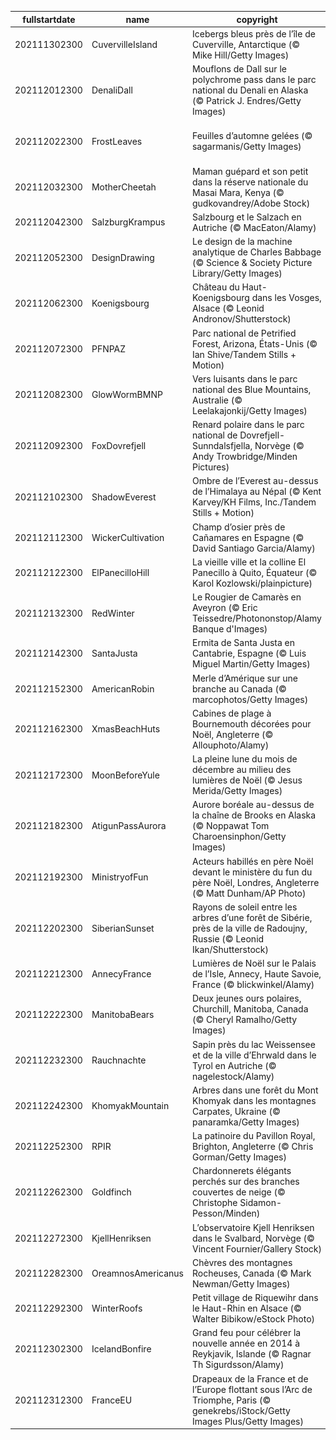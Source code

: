 |fullstartdate|name|copyright|title|image|
|--|--|--|--|--|
202111302300|CuvervilleIsland|Icebergs bleus près de l’île de Cuverville, Antarctique (© Mike Hill/Getty Images)|Bleu Iceberg|![](/fr-FR/2021/12/202111302300CuvervilleIsland.jpg)|
202112012300|DenaliDall|Mouflons de Dall sur le polychrome pass dans le parc national du Denali en Alaska (© Patrick J. Endres/Getty Images)|Grandiose Alaska|![](/fr-FR/2021/12/202112012300DenaliDall.jpg)|
202112022300|FrostLeaves|Feuilles d’automne gelées (© sagarmanis/Getty Images)|Gelée blanche et feuilles d’automne|![](/fr-FR/2021/12/202112022300FrostLeaves.jpg)|
202112032300|MotherCheetah|Maman guépard et son petit dans la réserve nationale du Masai Mara, Kenya (© gudkovandrey/Adobe Stock)|Les félins de la savane|![](/fr-FR/2021/12/202112032300MotherCheetah.jpg)|
202112042300|SalzburgKrampus|Salzbourg et le Salzach en Autriche (© MacEaton/Alamy)|Démon de minuit|![](/fr-FR/2021/12/202112042300SalzburgKrampus.jpg)|
202112052300|DesignDrawing|Le design de la machine analytique de Charles Babbage (© Science & Society Picture Library/Getty Images)|Math moi ça|![](/fr-FR/2021/12/202112052300DesignDrawing.jpg)|
202112062300|Koenigsbourg|Château du Haut-Koenigsbourg dans les Vosges, Alsace (© Leonid Andronov/Shutterstock)|Forteresse de montagne|![](/fr-FR/2021/12/202112062300Koenigsbourg.jpg)|
202112072300|PFNPAZ|Parc national de Petrified Forest, Arizona, États-Unis  (© Ian Shive/Tandem Stills + Motion)|Arbres pétrifiés|![](/fr-FR/2021/12/202112072300PFNPAZ.jpg)|
202112082300|GlowWormBMNP|Vers luisants dans le parc national des Blue Mountains, Australie (© Leelakajonkij/Getty Images)|Voie lactée souterraine|![](/fr-FR/2021/12/202112082300GlowWormBMNP.jpg)|
202112092300|FoxDovrefjell|Renard polaire dans le parc national de Dovrefjell-Sunndalsfjella, Norvège (© Andy Trowbridge/Minden Pictures)|L’art du camouflage|![](/fr-FR/2021/12/202112092300FoxDovrefjell.jpg)|
202112102300|ShadowEverest|Ombre de l’Everest au-dessus de l’Himalaya au Népal (© Kent Karvey/KH Films, Inc./Tandem Stills + Motion)|L’ombre d’un doute|![](/fr-FR/2021/12/202112102300ShadowEverest.jpg)|
202112112300|WickerCultivation|Champ d’osier près de Cañamares en Espagne (© David Santiago Garcia/Alamy)|L’osier avant qu’il ne soit osier|![](/fr-FR/2021/12/202112112300WickerCultivation.jpg)|
202112122300|ElPanecilloHill|La vieille ville et la colline El Panecillo à Quito, Équateur (© Karol Kozlowski/plainpicture)|Encore plus haut|![](/fr-FR/2021/12/202112122300ElPanecilloHill.jpg)|
202112132300|RedWinter|Le Rougier de Camarès en Aveyron (© Eric Teissedre/Photononstop/Alamy Banque d'Images)|Terre de passion|![](/fr-FR/2021/12/202112132300RedWinter.jpg)|
202112142300|SantaJusta|Ermita de Santa Justa en Cantabrie, Espagne (© Luis Miguel Martin/Getty Images)|Seul au monde|![](/fr-FR/2021/12/202112142300SantaJusta.jpg)|
202112152300|AmericanRobin|Merle d’Amérique sur une branche au Canada (© marcophotos/Getty Images)|Imperturbable|![](/fr-FR/2021/12/202112152300AmericanRobin.jpg)|
202112162300|XmasBeachHuts|Cabines de plage à Bournemouth décorées pour Noël, Angleterre (© Allouphoto/Alamy)|Noël à la plage !|![](/fr-FR/2021/12/202112162300XmasBeachHuts.jpg)|
202112172300|MoonBeforeYule|La pleine lune du mois de décembre au milieu des lumières de Noël (© Jesus Merida/Getty Images)|Lune et lumières|![](/fr-FR/2021/12/202112172300MoonBeforeYule.jpg)|
202112182300|AtigunPassAurora|Aurore boréale au-dessus de la chaîne de Brooks en Alaska (© Noppawat Tom Charoensinphon/Getty Images)|Lumière divine|![](/fr-FR/2021/12/202112182300AtigunPassAurora.jpg)|
202112192300|MinistryofFun|Acteurs habillés en père Noël devant le ministère du fun du père Noël, Londres, Angleterre (© Matt Dunham/AP Photo)|Classe de pères Noël|![](/fr-FR/2021/12/202112192300MinistryofFun.jpg)|
202112202300|SiberianSunset|Rayons de soleil entre les arbres d’une forêt de Sibérie, près de la ville de Radoujny, Russie (© Leonid Ikan/Shutterstock)|Hiver sibérien|![](/fr-FR/2021/12/202112202300SiberianSunset.jpg)|
202112212300|AnnecyFrance|Lumières de Noël sur le Palais de l’Isle, Annecy, Haute Savoie, France (© blickwinkel/Alamy)|Noël à Annecy|![](/fr-FR/2021/12/202112212300AnnecyFrance.jpg)|
202112222300|ManitobaBears|Deux jeunes ours polaires, Churchill, Manitoba, Canada (© Cheryl Ramalho/Getty Images)|Bataille d’ours|![](/fr-FR/2021/12/202112222300ManitobaBears.jpg)|
202112232300|Rauchnachte|Sapin près du lac Weissensee et de la ville d’Ehrwald dans le Tyrol en Autriche (© nagelestock/Alamy)|Sapin autrichien|![](/fr-FR/2021/12/202112232300Rauchnachte.jpg)|
202112242300|KhomyakMountain|Arbres dans une forêt du Mont Khomyak dans les montagnes Carpates, Ukraine (© panaramka/Getty Images)|Noël dans les Carpates|![](/fr-FR/2021/12/202112242300KhomyakMountain.jpg)|
202112252300|RPIR|La patinoire du Pavillon Royal, Brighton, Angleterre (© Chris Gorman/Getty Images)|Patinage royal|![](/fr-FR/2021/12/202112252300RPIR.jpg)|
202112262300|Goldfinch|Chardonnerets élégants perchés sur des branches couvertes de neige (© Christophe Sidamon-Pesson/Minden)|L’élégance des oiseaux|![](/fr-FR/2021/12/202112262300Goldfinch.jpg)|
202112272300|KjellHenriksen|L’observatoire Kjell Henriksen dans le Svalbard, Norvège (© Vincent Fournier/Gallery Stock)|Maisons de verre|![](/fr-FR/2021/12/202112272300KjellHenriksen.jpg)|
202112282300|OreamnosAmericanus|Chèvres des montagnes Rocheuses, Canada (© Mark Newman/Getty Images)|À vous rendre chèvre|![](/fr-FR/2021/12/202112282300OreamnosAmericanus.jpg)|
202112292300|WinterRoofs|Petit village de Riquewihr dans le Haut-Rhin en Alsace (© Walter Bibikow/eStock Photo)|L’hiver sur les toits|![](/fr-FR/2021/12/202112292300WinterRoofs.jpg)|
202112302300|IcelandBonfire|Grand feu pour célébrer la nouvelle année en 2014 à Reykjavik, Islande (© Ragnar Th Sigurdsson/Alamy)|Nouvel an en feu|![](/fr-FR/2021/12/202112302300IcelandBonfire.jpg)|
202112312300|FranceEU|Drapeaux de la France et de l’Europe flottant sous l’Arc de Triomphe, Paris (© genekrebs/iStock/Getty Images Plus/Getty Images)|La France au sommet de l’Europe|![](/fr-FR/2021/12/202112312300FranceEU.jpg)|
